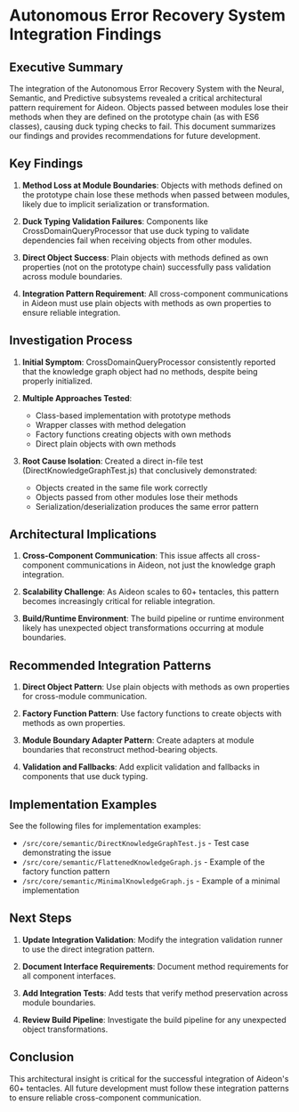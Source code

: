 # Autonomous Error Recovery System Integration Findings

## Executive Summary

The integration of the Autonomous Error Recovery System with the Neural, Semantic, and Predictive subsystems revealed a critical architectural pattern requirement for Aideon. Objects passed between modules lose their methods when they are defined on the prototype chain (as with ES6 classes), causing duck typing checks to fail. This document summarizes our findings and provides recommendations for future development.

## Key Findings

1. **Method Loss at Module Boundaries**: Objects with methods defined on the prototype chain lose these methods when passed between modules, likely due to implicit serialization or transformation.

2. **Duck Typing Validation Failures**: Components like CrossDomainQueryProcessor that use duck typing to validate dependencies fail when receiving objects from other modules.

3. **Direct Object Success**: Plain objects with methods defined as own properties (not on the prototype chain) successfully pass validation across module boundaries.

4. **Integration Pattern Requirement**: All cross-component communications in Aideon must use plain objects with methods as own properties to ensure reliable integration.

## Investigation Process

1. **Initial Symptom**: CrossDomainQueryProcessor consistently reported that the knowledge graph object had no methods, despite being properly initialized.

2. **Multiple Approaches Tested**:
   - Class-based implementation with prototype methods
   - Wrapper classes with method delegation
   - Factory functions creating objects with own methods
   - Direct plain objects with own methods

3. **Root Cause Isolation**: Created a direct in-file test (DirectKnowledgeGraphTest.js) that conclusively demonstrated:
   - Objects created in the same file work correctly
   - Objects passed from other modules lose their methods
   - Serialization/deserialization produces the same error pattern

## Architectural Implications

1. **Cross-Component Communication**: This issue affects all cross-component communications in Aideon, not just the knowledge graph integration.

2. **Scalability Challenge**: As Aideon scales to 60+ tentacles, this pattern becomes increasingly critical for reliable integration.

3. **Build/Runtime Environment**: The build pipeline or runtime environment likely has unexpected object transformations occurring at module boundaries.

## Recommended Integration Patterns

1. **Direct Object Pattern**: Use plain objects with methods as own properties for cross-module communication.

2. **Factory Function Pattern**: Use factory functions to create objects with methods as own properties.

3. **Module Boundary Adapter Pattern**: Create adapters at module boundaries that reconstruct method-bearing objects.

4. **Validation and Fallbacks**: Add explicit validation and fallbacks in components that use duck typing.

## Implementation Examples

See the following files for implementation examples:

- `/src/core/semantic/DirectKnowledgeGraphTest.js` - Test case demonstrating the issue
- `/src/core/semantic/FlattenedKnowledgeGraph.js` - Example of the factory function pattern
- `/src/core/semantic/MinimalKnowledgeGraph.js` - Example of a minimal implementation

## Next Steps

1. **Update Integration Validation**: Modify the integration validation runner to use the direct integration pattern.

2. **Document Interface Requirements**: Document method requirements for all component interfaces.

3. **Add Integration Tests**: Add tests that verify method preservation across module boundaries.

4. **Review Build Pipeline**: Investigate the build pipeline for any unexpected object transformations.

## Conclusion

This architectural insight is critical for the successful integration of Aideon's 60+ tentacles. All future development must follow these integration patterns to ensure reliable cross-component communication.

